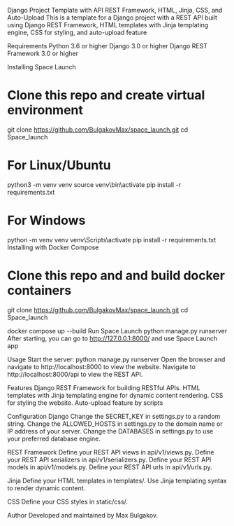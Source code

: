 Django Project Template with API REST Framework, HTML, Jinja, CSS, and Auto-Upload
This is a template for a Django project with a REST API built using Django REST Framework, HTML templates with Jinja templating engine, CSS for styling, and auto-upload feature

Requirements
Python 3.6 or higher
Django 3.0 or higher
Django REST Framework 3.0 or higher

Installing Space Launch
# Clone this repo and create virtual environment
git clone https://github.com/BulgakovMax/space_launch.git
cd Space_launch

# For Linux/Ubuntu
python3 -m venv venv
source venv\bin\activate
pip install -r requirements.txt

# For Windows
python -m venv venv
venv\Scripts\activate
pip install -r requirements.txt
Installing with Docker Compose
# Clone this repo and and build docker containers
git clone https://github.com/BulgakovMax/space_launch.git
cd Space_launch

docker compose up --build
Run Space Launch
python manage.py runserver
After starting, you can go to http://127.0.0.1:8000/ and use Space Launch app

Usage
Start the server: python manage.py runserver
Open the browser and navigate to http://localhost:8000 to view the website.
Navigate to http://localhost:8000/api to view the REST API.

Features
Django REST Framework for building RESTful APIs.
HTML templates with Jinja templating engine for dynamic content rendering.
CSS for styling the website.
Auto-upload feature by scripts

Configuration
Django
Change the SECRET_KEY in settings.py to a random string.
Change the ALLOWED_HOSTS in settings.py to the domain name or IP address of your server.
Change the DATABASES in settings.py to use your preferred database engine.

REST Framework
Define your REST API views in api/v1/views.py.
Define your REST API serializers in api/v1/serializers.py.
Define your REST API models in api/v1/models.py.
Define your REST API urls in api/v1/urls.py.

Jinja
Define your HTML templates in templates/.
Use Jinja templating syntax to render dynamic content.

CSS
Define your CSS styles in static/css/.


Author
Developed and maintained by Max Bulgakov.

